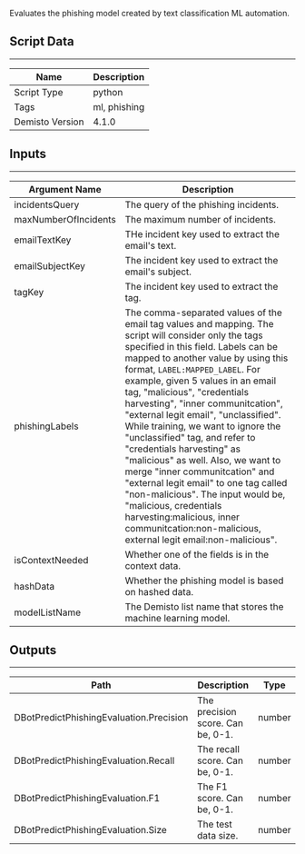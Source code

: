Evaluates the phishing model created by text classification ML automation.

## Script Data
---

| **Name** | **Description** |
| --- | --- |
| Script Type | python |
| Tags | ml, phishing |
| Demisto Version | 4.1.0 |

## Inputs
---

| **Argument Name** | **Description** |
| --- | --- |
| incidentsQuery | The query of the phishing incidents. |
| maxNumberOfIncidents | The maximum number of incidents. |
| emailTextKey | THe incident key used to extract the email's text. |
| emailSubjectKey | The incident key used to extract the email's subject. |
| tagKey | The incident key used to extract the tag. |
| phishingLabels | The comma-separated values of the email tag values and mapping. The script will consider only the tags specified in this field. Labels can be mapped to another value by using this format, `LABEL:MAPPED_LABEL`. For example, given 5 values in an email tag, "malicious", "credentials harvesting", "inner communitcation", "external legit email", "unclassified". While training, we want to ignore the "unclassified" tag, and refer to "credentials harvesting" as "malicious" as well. Also, we want to merge "inner communitcation" and "external legit email" to one tag called "non-malicious". The input would be, "malicious, credentials harvesting:malicious, inner communitcation:non-malicious, external legit email:non-malicious". |
| isContextNeeded | Whether one of the fields is in the context data. |
| hashData |Whether the phishing model is based on hashed data. |
| modelListName | The Demisto list name that stores the machine learning model. |

## Outputs
---

| **Path** | **Description** | **Type** |
| --- | --- | --- |
| DBotPredictPhishingEvaluation.Precision | The precision score. Can be, 0-1. | number |
| DBotPredictPhishingEvaluation.Recall | The recall score. Can be, 0-1. | number |
| DBotPredictPhishingEvaluation.F1 | The F1 score. Can be, 0-1. | number |
| DBotPredictPhishingEvaluation.Size | The test data size. | number |
